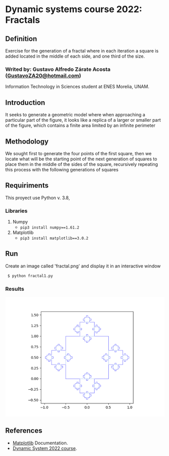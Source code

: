 # Dynamic systems course 2022: Fractals
## Definition
Exercise for the generation of a fractal where in each iteration a square is added located in the middle of each side, and one third of the size.

### Writed by: Gustavo Alfredo Zárate Acosta (GustavoZA20@hotmail.com)
Information Technology in Sciences student at ENES Morelia, UNAM.

## Introduction
It seeks to generate a geometric model where when approaching a particular part of the figure, it looks like a replica of a larger or smaller part of the figure, which contains a finite area limited by an infinite perimeter

## Methodology
We sought first to generate the four points of the first square, then we locate what will be the starting point of the next generation of squares to place them in the middle of the sides of the square, recursively repeating this process with the following generations of squares

## Requiriments
This proyect use Python v. 3.8,
### Libraries
1. Numpy
     - ```pip3 install numpy==1.61.2```
2. Matplotlib
     - ```pip3 install matplotlib==3.0.2```

## Run
  Create an image called 'fractal.png' and display it in an interactive window
  ```bash
   $ python fractal1.py
  ```
### Results
![Results](fractal.png)

## References 
- [Matplotlib](https://matplotlib.org/2.1.2/) Documentation.
- [Dynamic System 2022 course](https://github.com/giccunam/dynamicsystems2022).
